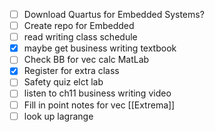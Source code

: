 - [ ] Download Quartus for Embedded Systems? 
- [ ] Create repo for Embedded
- [ ] read writing class schedule
- [x] maybe get business writing textbook
- [ ] Check BB for vec calc MatLab
- [x] Register for extra class
- [ ] Safety quiz elct lab
- [ ] listen to ch11 business writing video
- [ ] Fill in point  notes for vec [[Extrema]]
- [ ] look up lagrange
